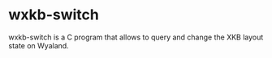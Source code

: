 # wxkb-switch
wxkb-switch is a C program that allows to query and change the XKB layout state on Wyaland.
